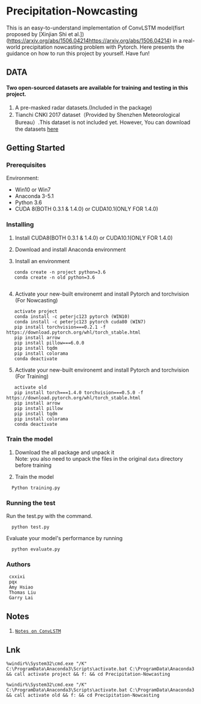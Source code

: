 # Precipitation-Nowcasting

This is an easy-to-understand implementation of ConvLSTM model(fisrt proposed by [Xinjian Shi et al.])(https://arxiv.org/abs/1506.04214https://arxiv.org/abs/1506.04214) in a real-world precipitation nowcasting problem with Pytorch. Here presents the guidance on how to run this project by yourself. Have fun!

## DATA
#### Two open-sourced datasets are available for training and testing in this project.

1. A pre-masked radar datasets.(Included in the package)     
2. Tianchi CNKI 2017 dataset（Provided by Shenzhen Meteorological Bureau）.This dataset is not included yet. However, You can download the datasets [here](https://tianchi.aliyun.com/competition/information.htm?spm=5176.100067.5678.2.6d453864enogCW&raceId=231596)

## Getting Started
### Prerequisites  
Environment:   
* Win10 or Win7  
* Anaconda 3-5.1  
* Python 3.6  
* CUDA 8(BOTH 0.3.1 & 1.4.0) or CUDA10.1(ONLY FOR 1.4.0)

### Installing
1. Install CUDA8(BOTH 0.3.1 & 1.4.0) or CUDA10.1(ONLY FOR 1.4.0)

2. Download and install Anaconda environment  

3. Install an environment
```
   conda create -n project python=3.6 
   conda create -n old python=3.6 
  
```
4. Activate your new-built environemt and install Pytorch and torchvision (For Nowcasting)
```
   activate project 
   conda install -c peterjc123 pytorch (WIN10)
   conda install -c peterjc123 pytorch cuda80 (WIN7)
   pip install torchvision===0.2.1 -f https://download.pytorch.org/whl/torch_stable.html
   pip install arrow
   pip install pillow===6.0.0
   pip install tqdm
   pip install colorama
   conda deactivate
```
5. Activate your new-built environemt and install Pytorch and torchvision (For Training)
```
   activate old 
   pip install torch===1.4.0 torchvision===0.5.0 -f https://download.pytorch.org/whl/torch_stable.html
   pip install arrow
   pip install pillow
   pip install tqdm
   pip install colorama
   conda deactivate
```

### Train the model 

1. Download the all package and unpack it   
Note: you also need to unpack the files in the original `data` directory before training  

2. Train the model 
```
  Python training.py
```

### Running the test 

Run the test.py with the command. 
```
  python test.py  
```
Evaluate your model's performance by running 
```
  python evaluate.py
```

### Authors  
     cxxixi
     pqx
     Amy Hsiao
     Thomas Liu 
     Garry Lai

## Notes
1. [`Notes on ConvLSTM`](https://github.com/cxxixi/Precipitation-Nowcasting/issues/1)

## Lnk
```
%windir%\System32\cmd.exe "/K" C:\ProgramData\Anaconda3\Scripts\activate.bat C:\ProgramData\Anaconda3 && call activate project && f: && cd Precipitation-Nowcasting

%windir%\System32\cmd.exe "/K" C:\ProgramData\Anaconda3\Scripts\activate.bat C:\ProgramData\Anaconda3 && call activate old && f: && cd Precipitation-Nowcasting
```
